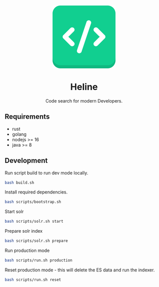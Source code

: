<p align="center">
    <img src="/ui/public/favicon.png" />
</p>

<h1 align="center"> Heline </h1>
<p align="center">
    Code search for modern Developers.
</p>

## Requirements
- rust
- golang
- nodejs >= 16
- java >= 8

## Development
Run script build to run dev mode locally.
```bash
bash build.sh
```

Install required dependencies.
```bash
bash scripts/bootstrap.sh
```

Start solr
```bash
bash scripts/solr.sh start
```

Prepare solr index
```bash
bash scripts/solr.sh prepare
```

Run production mode
```bash
bash scripts/run.sh production
```

Reset production mode - this will delete the ES data and run the indexer.
```bash
bash scripts/run.sh reset
```
